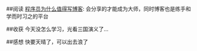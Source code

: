 ##阅读
[程序员为什么值得写博客](http://segmentfault.com/blog/phodal/1190000002484939?utm_source=weekly&utm_medium=email&utm_campaign=email_weekly): 会分享的才能成为大师，同时博客也是练手和学而时习之的平台

##收获
今天没怎么学习，光看三国演义了...

##感想
快要天晴了，可以出去浪了